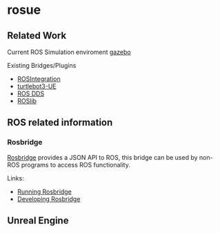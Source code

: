 # rosue

## Related Work
Current ROS Simulation enviroment [gazebo](https://gazebosim.org/libs/physics)

Existing Bridges/Plugins
- [ROSIntegration](https://github.com/code-iai/ROSIntegration)
- [turtlebot3-UE](https://github.com/rapyuta-robotics/turtlebot3-UE/tree/devel)
- [ROS DDS](https://design.ros2.org/articles/ros_on_dds.html)
- [ROSlib](https://github.com/RobotWebTools/roslibjs)

## ROS related information
### Rosbridge
[Rosbridge](http://wiki.ros.org/rosbridge_suite) provides a JSON API to ROS, this bridge can be used by non-ROS programs to access ROS functionality.

Links:
- [Running Rosbridge](http://wiki.ros.org/rosbridge_suite/Tutorials/RunningRosbridge)
- [Developing Rosbridge](http://wiki.ros.org/rosbridge_suite/Tutorials/DevelopingRosbridge)

## Unreal Engine
